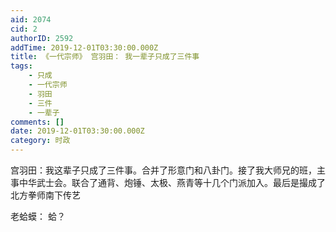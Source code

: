 ```yaml
---
aid: 2074
cid: 2
authorID: 2592
addTime: 2019-12-01T03:30:00.000Z
title: 《一代宗师》 宫羽田： 我一辈子只成了三件事
tags:
    - 只成
    - 一代宗师
    - 羽田
    - 三件
    - 一辈子
comments: []
date: 2019-12-01T03:30:00.000Z
category: 时政
---
```


宫羽田：我这辈子只成了三件事。合并了形意门和八卦门。接了我大师兄的班，主事中华武士会。联合了通背、炮锤、太极、燕青等十几个门派加入。最后是撮成了北方拳师南下传艺

老蛤蟆： 蛤？
